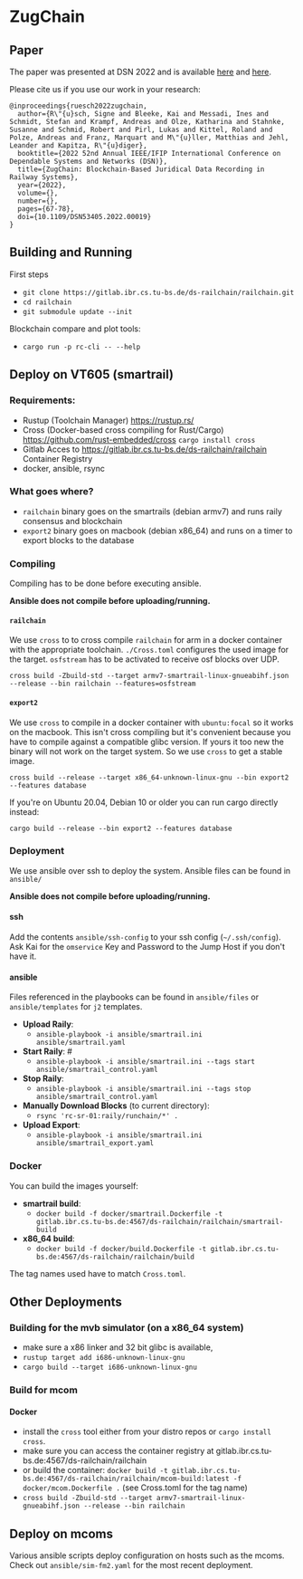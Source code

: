 # ZugChain

## Paper

The paper was presented at DSN 2022 and is available [here](https://www.ibr.cs.tu-bs.de/users/ruesch/papers/ruesch-dsn22.pdf) and [here](https://ieeexplore.ieee.org/abstract/document/9833566).

Please cite us if you use our work in your research:
```
@inproceedings{ruesch2022zugchain,
  author={R\"{u}sch, Signe and Bleeke, Kai and Messadi, Ines and Schmidt, Stefan and Krampf, Andreas and Olze, Katharina and Stahnke, Susanne and Schmid, Robert and Pirl, Lukas and Kittel, Roland and Polze, Andreas and Franz, Marquart and M\"{u}ller, Matthias and Jehl, Leander and Kapitza, R\"{u}diger},
  booktitle={2022 52nd Annual IEEE/IFIP International Conference on Dependable Systems and Networks (DSN)}, 
  title={ZugChain: Blockchain-Based Juridical Data Recording in Railway Systems}, 
  year={2022},
  volume={},
  number={},
  pages={67-78},
  doi={10.1109/DSN53405.2022.00019}
}
```

## Building and Running
First steps
- `git clone https://gitlab.ibr.cs.tu-bs.de/ds-railchain/railchain.git`
- `cd railchain`
- `git submodule update --init`

Blockchain compare and plot tools:
- `cargo run -p rc-cli -- --help`

## Deploy on VT605 (smartrail)

### Requirements:
- Rustup (Toolchain Manager) https://rustup.rs/
- Cross (Docker-based cross compiling for Rust/Cargo) https://github.com/rust-embedded/cross `cargo install cross`
- Gitlab Acces to https://gitlab.ibr.cs.tu-bs.de/ds-railchain/railchain Container Registry
- docker, ansible, rsync

### What goes where?
- `railchain` binary goes on the smartrails (debian armv7) and runs raily consensus and blockchain
- `export2` binary goes on macbook (debian x86_64) and runs on a timer to export blocks to the database

### Compiling

Compiling has to be done before executing ansible.

**Ansible does not compile before uploading/running.**

#### `railchain`

We use `cross` to to cross compile `railchain` for arm in a docker container with the appropriate toolchain.
`./Cross.toml` configures the used image for the target.
`osfstream` has to be activated to receive osf blocks over UDP.

`cross build -Zbuild-std --target armv7-smartrail-linux-gnueabihf.json --release --bin railchain --features=osfstream`

#### `export2`

We use `cross` to compile in a docker container with `ubuntu:focal` so it works on the macbook.
This isn't cross compiling but it's convenient because you have to compile against a compatible glibc version.
If yours it too new the binary will not work on the target system. So we use `cross` to get a stable image.

`cross build --release --target x86_64-unknown-linux-gnu --bin export2 --features database`

If you're on Ubuntu 20.04, Debian 10 or older you can run cargo directly instead:

`cargo build --release --bin export2 --features database`


### Deployment

We use ansible over ssh to deploy the system. Ansible files can be found in `ansible/`

**Ansible does not compile before uploading/running.**

#### ssh
Add the contents `ansible/ssh-config` to your ssh config (`~/.ssh/config`).
Ask Kai for the `omservice` Key and Password to the Jump Host if you don't have it.

#### ansible

Files referenced in the playbooks can be found in `ansible/files` or `ansible/templates` for `j2` templates.

- **Upload Raily**:
    - `ansible-playbook -i ansible/smartrail.ini ansible/smartrail.yaml`
- **Start Raily**:  #
    - `ansible-playbook -i ansible/smartrail.ini --tags start ansible/smartrail_control.yaml`
- **Stop Raily**:
    - `ansible-playbook -i ansible/smartrail.ini --tags stop ansible/smartrail_control.yaml`
- **Manually Download Blocks** (to current directory):
    - `rsync 'rc-sr-01:raily/runchain/*' .`
- **Upload Export**:
    - `ansible-playbook -i ansible/smartrail.ini ansible/smartrail_export.yaml`


### Docker
You can build the images yourself:
- **smartrail build**:
    - `docker build -f docker/smartrail.Dockerfile -t gitlab.ibr.cs.tu-bs.de:4567/ds-railchain/railchain/smartrail-build`
- **x86_64 build**:
    - `docker build -f docker/build.Dockerfile -t gitlab.ibr.cs.tu-bs.de:4567/ds-railchain/railchain/build`

The tag names used have to match `Cross.toml`.

## Other Deployments
### Building for the mvb simulator (on a x86_64 system)

- make sure a x86 linker and 32 bit glibc is available,
- `rustup target add i686-unknown-linux-gnu`
- `cargo build --target i686-unknown-linux-gnu`

### Build for mcom

#### Docker

- install the `cross` tool either from your distro repos or `cargo install cross`.
- make sure you can access the container registry at gitlab.ibr.cs.tu-bs.de:4567/ds-railchain/railchain
- or build the container: `docker build -t gitlab.ibr.cs.tu-bs.de:4567/ds-railchain/railchain/mcom-build:latest -f docker/mcom.Dockerfile .` (see Cross.toml for the tag name)
- `cross build -Zbuild-std --target armv7-smartrail-linux-gnueabihf.json --release --bin railchain`

## Deploy on mcoms

Various ansible scripts deploy configuration on hosts such as the mcoms. Check out `ansible/sim-fm2.yaml` for the most recent deployment.
